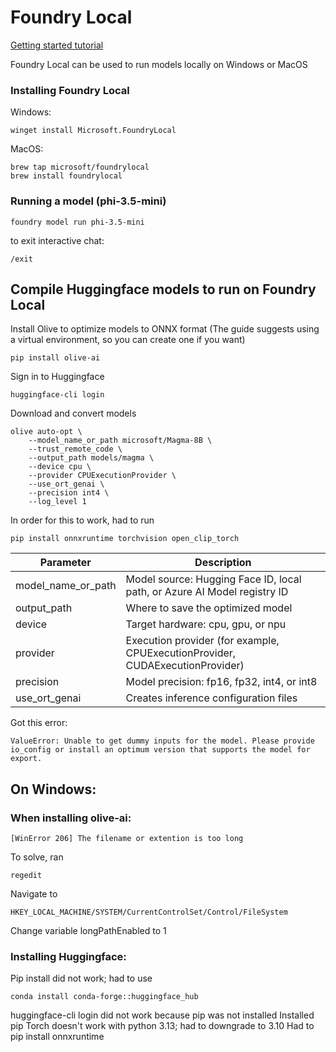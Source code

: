# Foundry Local
[Getting started tutorial](https://learn.microsoft.com/en-us/azure/ai-foundry/foundry-local/get-started)

Foundry Local can be used to run models locally on Windows or MacOS
### Installing Foundry Local

Windows:
```
winget install Microsoft.FoundryLocal
```
MacOS:
```
brew tap microsoft/foundrylocal
brew install foundrylocal
```
### Running a model (phi-3.5-mini)
```
foundry model run phi-3.5-mini
```
to exit interactive chat:
```
/exit
```
## Compile Huggingface models to run on Foundry Local
Install Olive to optimize models to ONNX format
(The guide suggests using a virtual environment, so you can create one if you want)
```
pip install olive-ai
```
Sign in to Huggingface
```
huggingface-cli login
```
Download and convert models
```
olive auto-opt \
    --model_name_or_path microsoft/Magma-8B \
    --trust_remote_code \
    --output_path models/magma \
    --device cpu \
    --provider CPUExecutionProvider \
    --use_ort_genai \
    --precision int4 \
    --log_level 1
```
In order for this to work, had to run
```
pip install onnxruntime torchvision open_clip_torch
```

| Parameter | Description |
| --- | ---|
| model_name_or_path | Model source: Hugging Face ID, local path, or Azure AI Model registry ID|
| output_path | Where to save the optimized model |
| device | Target hardware: cpu, gpu, or npu |
| provider | Execution provider (for example, CPUExecutionProvider, CUDAExecutionProvider) |
| precision | Model precision: fp16, fp32, int4, or int8 |
| use_ort_genai | Creates inference configuration files |


Got this error:
```
ValueError: Unable to get dummy inputs for the model. Please provide io_config or install an optimum version that supports the model for export.
```

## On Windows:



### When installing olive-ai: 
```
[WinError 206] The filename or extention is too long
```
To solve, ran
```
regedit
```
Navigate to 
```
HKEY_LOCAL_MACHINE/SYSTEM/CurrentControlSet/Control/FileSystem
```
Change variable longPathEnabled to 1

### Installing Huggingface:
Pip install did not work; had to use
```
conda install conda-forge::huggingface_hub
```
huggingface-cli login did not work because pip was not installed
Installed pip
Torch doesn't work with python 3.13; had to downgrade to 3.10
Had to pip install onnxruntime